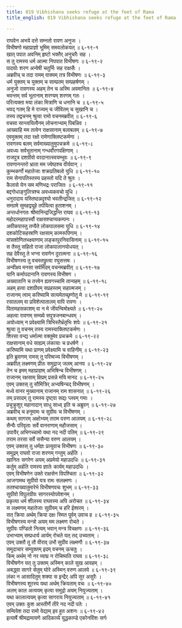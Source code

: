 ```yaml
---
title: 019 Vibhishana seeks refuge at the feet of Rama
title_english: 019 Vibhishana seeks refuge at the feet of Rama

---
```

राघवेन अभये दत्ते सम्नतो रावण अनुजः ।  
विभीषणो महाप्राज्ञो भूमिम् समवलोकयत् ॥ ६-१९-१  
खात् पपात अवनिम् हृष्टो भक्तैर् अनुचरैः सह ।  
स तु रामस्य धर्म आत्मा निपपात विभीषणः ॥ ६-१९-२  
पादयोः शरण अन्वेषी चतुर्भिः सह राक्षसैः ।  
अब्रवीच् च तदा रामम् वाक्यम् तत्र विभीषणः ॥ ६-१९-३  
धर्म युक्तम् च युक्तम् च साम्प्रतम् सम्प्रहर्षणम् ।  
अनुजो रावणस्य अहम् तेन च अस्मि अवमानितः ॥ ६-१९-४  
भवन्तम् सर्व भूतानाम् शरण्यम् शरणम् गतः ।  
परित्यक्ता मया लंका मित्राणि च धनानि च ॥ ६-१९-५  
भवद् गतम् हि मे राज्यम् च जीवितम् च सुखानि च ।  
तस्य तद्वचनम् श्रुत्वा रामो वचनमब्रवीत् ॥ ६-१९-६  
वचसा सान्त्वयित्वैनम् लोचनाभ्याम् पिबन्निव ।  
आख्याहि मम तत्वेन राक्षसानाम् बलाबलम् ॥ ६-१९-७  
एवमुक्तम् तदा रक्षो रामेणाक्लिष्टकर्मणा ।  
रावणस्य बलम् सर्वमाख्यातुमुपचक्रमे ॥ ६-१९-८  
अवध्यः सर्वभूतानाम् गन्धर्वोरगपक्षिणाम् ।  
राजपुत्र दशग्रीवो वरदानात्स्वयम्भुवः ॥ ६-१९-९  
रावणानन्तरो भ्राता मम ज्येष्ठश्च वीर्यवान् ।  
कुम्भकर्णो महातेजाः शक्रप्रतिबलो युधि ॥ ६-१९-१०  
राम सेनापतिस्तस्य प्रहस्तो यदि ते श्रुतः ।  
कैलासे येन सम मणिभद्रः पराजितः ॥ ६-१९-११  
बद्दगोधाङ्गुलित्रश्च अवध्यकवचो युधि ।  
धनुरादाय यस्तिष्ठन्नदृश्यो भवतीन्द्रजित् ॥ ६-१९-१२  
सम्ग्रामे सुमहद्व्यूहे तर्पयित्वा हुताशनम् ।  
अन्तर्धानगतः श्रीमानिन्द्रजिद्धन्ति राघव ॥ ६-१९-१३  
महोदरमहापार्स्वौ राक्षसश्चाप्यकम्पनः ।  
अवीकपास्तु तप्यैते लोकपालसमा युधि ॥ ६-१९-१४  
दशकोटिसहस्राणि रक्षसाम् कामरूपिणाम् ।  
मांसशोणितभक्ष्याणाम् लङ्कापुरनिवासिनाम् ॥ ६-१९-१५  
स तैस्तु सहितो राजा लोकपालानयोधयत् ।  
सह देवैस्तु ते भग्ना रावणेन दुरात्मना ॥ ६-१९-१६  
विभीषणस्य तु वचस्तछ्रुत्वा रघुसत्तमः ।  
अन्वीक्ष्य मनसा सर्वमिदम् वचनमब्रवीत् ॥ ६-१९-१७  
यानि कर्मापदानानि रावणस्य विभीषण ।  
अख्यातानि च तत्त्वेन ह्यवगच्चामि तान्यहम् ॥ ६-१९-१८  
अहम् हत्वा दशग्रीवम् सप्रहस्तम् सहात्मजम् ।  
राजानम् त्वाम् करिष्यामि सत्यमेतच्छृणोतु मे ॥ ६-१९-१९  
रसातलम् वा प्रविशेत्पातालम् वापि रावणः ।  
पितामहसकाशम् वा न मे जीवन्विमोक्ष्यते ॥ ६-१९-२०  
अहत्वा रावणम् सम्ख्ये सपुत्रजनबान्धवम् ।  
अयोध्याम् न प्रवेक्ष्यामि त्रिभिस्तैर्भ्रतृभिः शपेः ॥ ६-१९-२१  
श्रुत्वा तु वचनम् तस्य रामस्याक्लिष्टकर्मणः ।  
शिरसा वन्द्य धर्मात्मा वक्तुमेव प्रचक्रमे ॥ ६-१९-२२  
राक्षसानाम् वधे साह्यम् लंकायाः च प्रधर्षणे ।  
करिष्यामि यथा प्राणम् प्रवेक्ष्यामि च वाहिनीम् ॥ ६-१९-२३  
इति ब्रुवाणम् रामस् तु परिष्वज्य विभीषणम् ।  
अब्रवील् लक्ष्मणम् प्रीतः समुद्राज् जलम् आनय ॥ ६-१९-२४  
तेन च इमम् महाप्राज्ञम् अभिषिन्च विभीषणम् ।  
राजानम् रक्षसाम् क्षिप्रम् प्रसन्ने मयि मानद ॥ ६-१९-२५  
एवम् उक्तस् तु सौमित्रिर् अभ्यषिन्चद् विभीषणम् ।  
मध्ये वानर मुख्यानाम् राजानम् राम शासनात् ॥ ६-१९-२६  
तम् प्रसादम् तु रामस्य दृष्ट्वा सद्यः प्लवम् गमाः ।  
प्रचुक्रुशुर् महानादान् साधु साध्व् इति च अब्रुवन् ॥ ६-१९-२७  
अब्रवीच् च हनूमामः च सुग्रीवः च विभीषणम् ।  
कथम् सागरम् अक्षोभ्यम् तराम वरुण आलयम् ॥ ६-१९-२८  
सैन्यैः परिवृताः सर्वे वानराणाम् महौजसाम् ।  
उपायैर् अभिगच्चामो यथा नद नदी पतिम् ॥ ६-१९-२९  
तराम तरसा सर्वे ससैन्या वरुण आलयम् ।  
एवम् उक्तस् तु धर्मज्ञः प्रत्युवाच विभीषणः ॥ ६-१९-३०  
समुद्रम् राघवो राजा शरणम् गन्तुम् अर्हति ।  
खानितः सगरेण अयम् अप्रमेयो महाउदधिः ॥ ६-१९-३१  
कर्तुम् अर्हति रामस्य ज्ञातेः कार्यम् महाउदधिः ।  
एवम् विभीषणेन उक्ते राक्षसेन विपश्चिता ॥ ६-१९-३२  
आजगामथ सुग्रीवो यत्र रामः सलक्ष्मणः ।  
ततश्चाख्यातुमारेभे विभीषणवचः शुभम् ॥ ६-१९-३३  
सुग्रीवो विपुलग्रीवः सागरस्योपवेशनम् ।  
प्रकृत्या धर्म शीलस्य राघवस्य अपि अरोचत ॥ ६-१९-३४  
स लक्ष्मणम् महातेजाः सुग्रीवम् च हरि ईश्वरम् ।  
सत् क्रिया अर्थम् क्रिया दक्षः स्मित पूर्वम् उवाच ह ॥ ६-१९-३५  
विभीषणस्य मन्त्रो अयम् मम लक्ष्मण रोचते ।  
सुग्रीवः पण्डितो नित्यम् भवान् मन्त्र विचक्षणः ॥ ६-१९-३६  
उभाभ्याम् सम्प्रधार्य आर्यम् रोचते यत् तद् उच्यताम् ।  
एवम् उक्तौ तु तौ वीराव् उभौ सुग्रीव लक्ष्मणौ ॥ ६-१९-३७  
समुदाचार सम्युक्तम् इदम् वचनम् ऊचतुः ।  
किम् अर्थम् नो नर व्याघ्र न रोचिष्यति राघव ॥ ६-१९-३८  
विभीषणेन यत् तु उक्तम् अस्मिन् काले सुख आवहम् ।  
अबद्ध्वा सागरे सेतुम् घोरे अस्मिन् वरुण आलये ॥ ६-१९-३९  
लंका न आसादितुम् शक्या स इन्द्रैर् अपि सुर असुरैः ।  
विभीषणस्य शूरस्य यथा अर्थम् क्रियताम् वचः ॥ ६-१९-४०  
अलम् काल अत्ययम् कृत्वा समुद्रो अयम् नियुज्यताम् ।  
यथा कालात्ययम् कृत्वा सागराय नियुज्यताम् ॥ ६-१९-४१  
एवम् उक्तः कुश आस्तीर्णे तीरे नद नदी पतेः ।  
सम्विवेश तदा रामो वेद्याम् इव हुत अशनः ॥ ६-१९-४२  
इत्यार्षे श्रीमद्रामायणे आदिकाव्ये युद्धकाम्डे एकोनविंशः सर्गः